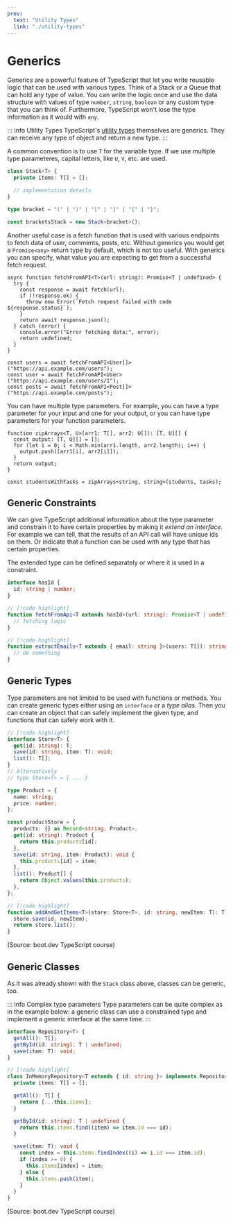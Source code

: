 ```yaml
---
prev:
  text: "Utility Types"
  link: "./utility-types"
---
```


# Generics

Generics are a powerful feature of TypeScript that let you write reusable logic that can be used with various types. Think of a Stack or a Queue that can hold any type of value. You can write the logic once and use the data structure with values of type `number`, `string`, `boolean` or any custom type that you can think of. Furthermore, TypeScript won't lose the type information as it would with `any`.

::: info Utility Types
TypeScript's [utility types](./utility-types) themselves are generics. They can receive any type of object and return a new type.
:::

A common convention is to use `T` for the variable type. If we use multiple type parameteres, capital letters, like `U`, `V`, etc. are used.

```typescript
class Stack<T> {
  private items: T[] = [];

  // implementation details
}

type bracket = "(" | ")" | "[" | "]" | "{" | "}";

const bracketsStack = new Stack<bracket>();
```

Another useful case is a fetch function that is used with various endpoints to fetch data of user, comments, posts, etc. Without generics you would get a `Promise<any>` return type by default, which is not too useful. With generics you can specify, what value you are expecting to get from a successful fetch request.

```typescript{1,14-16}
async function fetchFromAPI<T>(url: string): Promise<T | undefined> {
  try {
    const response = await fetch(url);
    if (!response.ok) {
      throw new Error(`Fetch request failed with code ${response.status}`);
    }
    return await response.json();
  } catch (error) {
    console.error("Error fetching data:", error);
    return undefined;
  }
}

const users = await fetchFromAPI<User[]>("https://api.example.com/users");
const user = await fetchFromAPI<User>("https://api.example.com/users/1");
const posts = await fetchFromAPI<Post[]>("https://api.example.com/posts");
```

You can have multiple type parameters. For example, you can have a type parameter for your input and one for your output, or you can have type parameters for your function parameters.

```typescript{1,9}
function zipArrays<T, U>(arr1: T[], arr2: U[]): [T, U][] {
  const output: [T, U][] = [];
  for (let i = 0; i < Math.min(arr1.length, arr2.length); i++) {
    output.push([arr1[i], arr2[i]]);
  }
  return output;
}

const studentsWithTasks = zipArrays<string, string>(students, tasks);
```

## Generic Constraints

We can give TypeScript additional information about the type parameter and constrain it to have certain properties by making it _extend an interface_. For example we can tell, that the results of an API call will have unique ids on them. Or indicate that a function can be used with any type that has certain properties.

The extended type can be defined separately or where it is used in a constraint.

```typescript
interface hasId {
  id: string | number;
}

// [!code highlight]
function fetchFromApi<T extends hasId>(url: string): Promise<T | undefined> {
  // fetching logic
}

// [!code highlight]
function extractEmails<T extends { email: string }>(users: T[]): string[] {
  // do something
}
```

## Generic Types

Type parameters are not limited to be used with functions or methods. You can create generic types either using an `interface` or a _type alias_. Then you can create an object that can safely implement the given type, and functions that can safely work with it.

```typescript
// [!code highlight]
interface Store<T> {
  get(id: string): T;
  save(id: string, item: T): void;
  list(): T[];
}
// Alternatively
// type Store<T> = { ... }

type Product = {
  name: string;
  price: number;
};

const productStore = {
  products: {} as Record<string, Product>,
  get(id: string): Product {
    return this.products[id];
  },
  save(id: string, item: Product): void {
    this.products[id] = item;
  },
  list(): Product[] {
    return Object.values(this.products);
  },
};

// [!code highlight]
function addAndGetItems<T>(store: Store<T>, id: string, newItem: T): T[] {
  store.save(id, newItem);
  return store.list();
}
```

(Source: boot.dev TypeScript course)

## Generic Classes

As it was already shown with the `Stack` class above, classes can be generic, too.

::: info Complex type parameters
Type parameters can be quite complex as in the example below: a generic class can use a constrained type and implement a generic interface at the same time.
:::

```typescript
interface Repository<T> {
  getAll(): T[];
  getById(id: string): T | undefined;
  save(item: T): void;
}

// [!code highlight]
class InMemoryRepository<T extends { id: string }> implements Repository<T> {
  private items: T[] = [];

  getAll(): T[] {
    return [...this.items];
  }

  getById(id: string): T | undefined {
    return this.items.find((item) => item.id === id);
  }

  save(item: T): void {
    const index = this.items.findIndex((i) => i.id === item.id);
    if (index >= 0) {
      this.items[index] = item;
    } else {
      this.items.push(item);
    }
  }
}
```

(Source: boot.dev TypeScript course)
